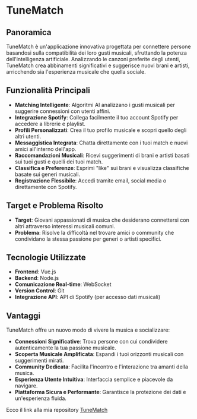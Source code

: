 # TuneMatch

## Panoramica

TuneMatch è un'applicazione innovativa progettata per connettere persone basandosi sulla compatibilità dei loro gusti musicali, sfruttando la potenza dell'intelligenza artificiale. Analizzando le canzoni preferite degli utenti, TuneMatch crea abbinamenti significativi e suggerisce nuovi brani e artisti, arricchendo sia l'esperienza musicale che quella sociale.

## Funzionalità Principali

*   **Matching Intelligente**: Algoritmi AI analizzano i gusti musicali per suggerire connessioni con utenti affini.
*   **Integrazione Spotify**: Collega facilmente il tuo account Spotify per accedere a librerie e playlist.
*   **Profili Personalizzati**: Crea il tuo profilo musicale e scopri quello degli altri utenti.
*   **Messaggistica Integrata**: Chatta direttamente con i tuoi match e nuovi amici all'interno dell'app.
*   **Raccomandazioni Musicali**: Ricevi suggerimenti di brani e artisti basati sui tuoi gusti e quelli dei tuoi match.
*   **Classifica e Preferenze**: Esprimi "like" sui brani e visualizza classifiche basate sui generi musicali.
*   **Registrazione Flessibile**: Accedi tramite email, social media o direttamente con Spotify.

## Target e Problema Risolto

*   **Target**: Giovani appassionati di musica che desiderano connettersi con altri attraverso interessi musicali comuni.
*   **Problema**: Risolve la difficoltà nel trovare amici o community che condividano la stessa passione per generi o artisti specifici.

## Tecnologie Utilizzate

*   **Frontend**: Vue.js
*   **Backend**: Node.js
*   **Comunicazione Real-time**: WebSocket
*   **Version Control**: Git
*   **Integrazione API**: API di Spotify (per accesso dati musicali)

## Vantaggi

TuneMatch offre un nuovo modo di vivere la musica e socializzare:

*   **Connessioni Significative**: Trova persone con cui condividere autenticamente la tua passione musicale.
*   **Scoperta Musicale Amplificata**: Espandi i tuoi orizzonti musicali con suggerimenti mirati.
*   **Community Dedicata**: Facilita l'incontro e l'interazione tra amanti della musica.
*   **Esperienza Utente Intuitiva**: Interfaccia semplice e piacevole da navigare.
*   **Piattaforma Sicura e Performante**: Garantisce la protezione dei dati e un'esperienza fluida.

Ecco il link alla mia repository [TuneMatch](https://github.com/marcpad0/TuneMatch)
